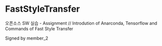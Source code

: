 ﻿# FastStyleTransfer
오픈소스 SW 실습 - Assignment // Introdution of Anarconda, Tensorflow and Commands of Fast Style Transfer

Signed by member_2
